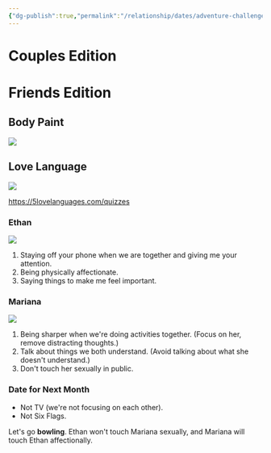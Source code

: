 ```yaml
---
{"dg-publish":true,"permalink":"/relationship/dates/adventure-challenge/"}
---
```



# Couples Edition

# Friends Edition

## Body Paint

![](https://i.imgur.com/3n0TJ9L.jpg)

## Love Language

![](https://i.imgur.com/tqHgpuH.jpg)

https://5lovelanguages.com/quizzes

### Ethan

![](https://i.imgur.com/5hjRjUU.png)

1. Staying off your phone when we are together and giving me your attention.
2. Being physically affectionate.
3. Saying things to make me feel important.

### Mariana

![](https://i.imgur.com/tRGqz5A.png)

1. Being sharper when we're doing activities together. (Focus on her, remove distracting thoughts.)
2. Talk about things we both understand. (Avoid talking about what she doesn't understand.)
3. Don't touch her sexually in public.

### Date for Next Month

- Not TV (we're not focusing on each other).
- Not Six Flags.

Let's go **bowling**. Ethan won't touch Mariana sexually, and Mariana will touch Ethan affectionally.